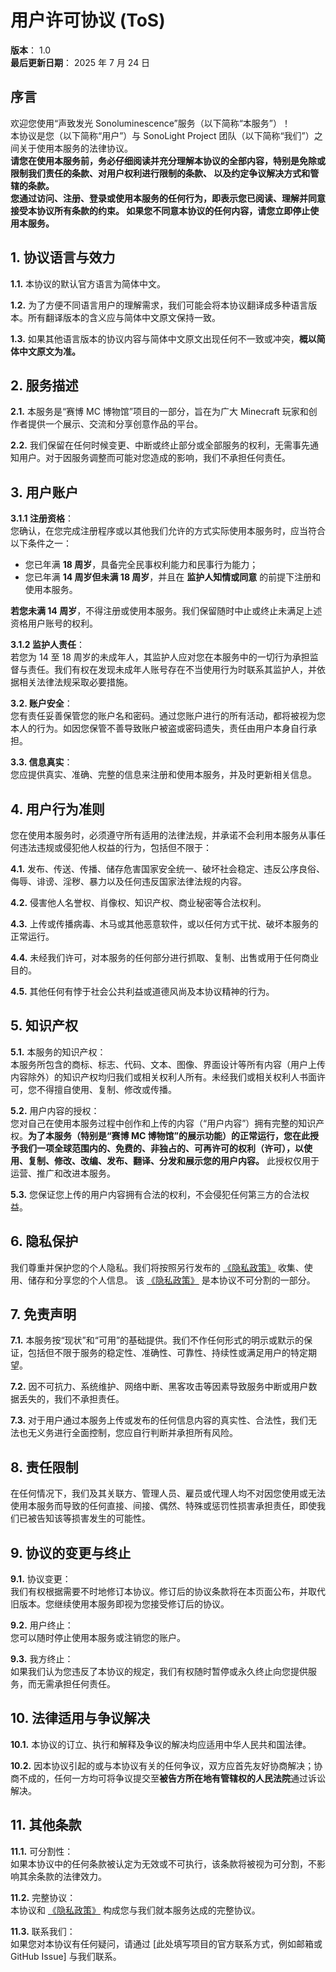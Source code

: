 # 用户许可协议 (ToS)

**版本**： 1.0\
**最后更新日期**： 2025 年 7 月 24 日

## 序言

欢迎您使用“声致发光 Sonoluminescence”服务（以下简称“本服务”）！\
本协议是您（以下简称“用户”）与 SonoLight Project
团队（以下简称“我们”）之间关于使用本服务的法律协议。\
**请您在使用本服务前，务必仔细阅读并充分理解本协议的全部内容，特别是免除或限制我们责任的条款、对用户权利进行限制的条款、
以及约定争议解决方式和管辖的条款。**\
**您通过访问、注册、登录或使用本服务的任何行为，即表示您已阅读、理解并同意接受本协议所有条款的约束。
如果您不同意本协议的任何内容，请您立即停止使用本服务。**

## 1. 协议语言与效力

**1.1.** 本协议的默认官方语言为简体中文。

**1.2.** 为了方便不同语言用户的理解需求，我们可能会将本协议翻译成多种语言版本。所有翻译版本的含义应与简体中文原文保持一致。

**1.3.** 如果其他语言版本的协议内容与简体中文原文出现任何不一致或冲突，**概以简体中文原文为准。**

## 2. 服务描述

**2.1.** 本服务是“赛博 MC 博物馆”项目的一部分，旨在为广大 Minecraft 玩家和创作者提供一个展示、交流和分享创意作品的平台。

**2.2.** 我们保留在任何时候变更、中断或终止部分或全部服务的权利，无需事先通知用户。对于因服务调整而可能对您造成的影响，我们不承担任何责任。

## 3. 用户账户

**3.1.1 注册资格**：\
 您确认，在您完成注册程序或以其他我们允许的方式实际使用本服务时，应当符合以下条件之一：

-   您已年满 **18 周岁**，具备完全民事权利能力和民事行为能力；
-   您已年满 **14 周岁但未满 18 周岁**，并且在 **监护人知情或同意** 的前提下注册和使用本服务。

**若您未满 14 周岁**，不得注册或使用本服务。我们保留随时中止或终止未满足上述资格用户账号的权利。

**3.1.2 监护人责任**：\
若您为 14 至 18 周岁的未成年人，其监护人应对您在本服务中的一切行为承担监督与责任。我们有权在发现未成年人账号存在不当使用行为时联系其监护人，并依据相关法律法规采取必要措施。

**3.2. 账户安全**：\
您有责任妥善保管您的账户名和密码。通过您账户进行的所有活动，都将被视为您本人的行为。如因您保管不善导致账户被盗或密码遗失，责任由用户本身自行承担。

**3.3. 信息真实**：\
您应提供真实、准确、完整的信息来注册和使用本服务，并及时更新相关信息。

## 4. 用户行为准则

您在使用本服务时，必须遵守所有适用的法律法规，并承诺不会利用本服务从事任何违法违规或侵犯他人权益的行为，包括但不限于：

**4.1.** 发布、传送、传播、储存危害国家安全统一、破坏社会稳定、违反公序良俗、侮辱、诽谤、淫秽、暴力以及任何违反国家法律法规的内容。

**4.2.** 侵害他人名誉权、肖像权、知识产权、商业秘密等合法权利。

**4.3.** 上传或传播病毒、木马或其他恶意软件，或以任何方式干扰、破坏本服务的正常运行。

**4.4.** 未经我们许可，对本服务的任何部分进行抓取、复制、出售或用于任何商业目的。

**4.5.** 其他任何有悖于社会公共利益或道德风尚及本协议精神的行为。

## 5. 知识产权

**5.1.** 本服务的知识产权：\
本服务所包含的商标、标志、代码、文本、图像、界面设计等所有内容（用户上传内容除外）的知识产权均归我们或相关权利人所有。未经我们或相关权利人书面许可，您不得擅自使用、复制、修改或传播。

**5.2.** 用户内容的授权：\
您对自己在使用本服务过程中创作和上传的内容（“用户内容”）拥有完整的知识产权。**为了本服务（特别是“赛博 MC
博物馆”的展示功能）的正常运行，您在此授予我们一项全球范围内的、免费的、非独占的、可再许可的权利（许可），以使用、复制、修改、改编、发布、翻译、分发和展示您的用户内容。**
此授权仅用于运营、推广和改进本服务。

**5.3.** 您保证您上传的用户内容拥有合法的权利，不会侵犯任何第三方的合法权益。

## 6. 隐私保护

我们尊重并保护您的个人隐私。我们将按照另行发布的 [《隐私政策》](/docs/legal/privacy-policy) 收集、使用、储存和分享您的个人信息。
该 [《隐私政策》](/docs/legal/privacy-policy) 是本协议不可分割的一部分。

## 7. 免责声明

**7.1.** 本服务按“现状”和“可用”的基础提供。我们不作任何形式的明示或默示的保证，包括但不限于服务的稳定性、准确性、可靠性、持续性或满足用户的特定期望。

**7.2.** 因不可抗力、系统维护、网络中断、黑客攻击等因素导致服务中断或用户数据丢失的，我们不承担责任。

**7.3.** 对于用户通过本服务上传或发布的任何信息内容的真实性、合法性，我们无法也无义务进行全面控制，您应自行判断并承担所有风险。

## 8. 责任限制

在任何情况下，我们及其关联方、管理人员、雇员或代理人均不对因您使用或无法使用本服务而导致的任何直接、间接、偶然、特殊或惩罚性损害承担责任，即使我们已被告知该等损害发生的可能性。

## 9. 协议的变更与终止

**9.1.** 协议变更：\
我们有权根据需要不时地修订本协议。修订后的协议条款将在本页面公布，并取代旧版本。您继续使用本服务即视为您接受修订后的协议。

**9.2.** 用户终止：\
您可以随时停止使用本服务或注销您的账户。

**9.3.** 我方终止：\
如果我们认为您违反了本协议的规定，我们有权随时暂停或永久终止向您提供服务，而无需承担任何责任。

## 10. 法律适用与争议解决

**10.1.** 本协议的订立、执行和解释及争议的解决均应适用中华人民共和国法律。

**10.2.** 因本协议引起的或与本协议有关的任何争议，双方应首先友好协商解决；协商不成的，任何一方均可将争议提交至**被告方所在地有管辖权的人民法院**通过诉讼解决。

## 11. 其他条款

**11.1.** 可分割性：\
如果本协议中的任何条款被认定为无效或不可执行，该条款将被视为可分割，不影响其余条款的法律效力。

**11.2.** 完整协议：\
本协议和 [《隐私政策》](/docs/legal/privacy-policy) 构成您与我们就本服务达成的完整协议。

**11.3.** 联系我们：\
如果您对本协议有任何疑问，请通过 \[此处填写项目的官方联系方式，例如邮箱或 GitHub Issue] 与我们联系。
